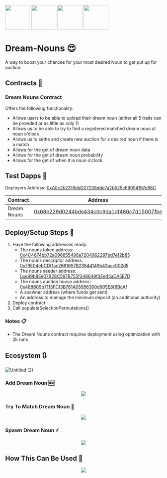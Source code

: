 <p align="left">
  <img width="80" height="80" src="https://github.com/user-attachments/assets/b10e2e8a-d5b7-4aaf-9bc2-10d725a15cfe">
  <img width="80" height="80" src="https://github.com/user-attachments/assets/c227fa4f-42b3-44c8-8452-f12cb83e29a5">
  <img width="80" height="80" src="https://github.com/user-attachments/assets/f126bdca-8aa8-491a-a898-fb5b2cc32ea8">
  <img width="80" height="80" src="https://github.com/user-attachments/assets/f5e2ddca-abcd-46d2-8861-ffe8f4b5f3c6">
</p>

# Dream-Nouns :heart_eyes:

A way to boost your chances for your most desired Noun to get put up for auction. 

## Contracts :page_facing_up:

### Dream Nouns Contract 

Offers the following functionality:

- Allows users to be able to upload their dream noun (either all 5 traits can be provided or as little as only 1)
- Allows us to be able to try to find a registered matched dream noun at noun o'clock
- Allows us to settle and create new auction for a desired noun if there is a match
- Allows for the get of dream noun data
- Allows for the get of dream noun probability
- Allows for the get of when it is noun o'clock 

## Test Dapps :construction:

Deployers Address: [0xA0c2b2319ddD27238dde7a2b525cF9054197e88C](https://sepolia.etherscan.io/address/0xA0c2b2319ddD27238dde7a2b525cF9054197e88C)

| Contract      | Address       | Network       |
| ------------- | ------------- | ------------- |
| Dream Nouns | [0x68e229d0244bde434c0c9da1df486c7d15007fbe](https://sepolia.etherscan.io/address/0x68e229d0244bde434c0c9da1df486c7d15007fbe#code)     | Sepolia       | 

## Deploy/Setup Steps :construction_worker:

1. Have the following addresses ready:
    - The nouns token address: [0x4C4674bb72a096855496a7204962297bd7e12b85](https://sepolia.etherscan.io/address/0x4C4674bb72a096855496a7204962297bd7e12b85)
    - The nouns descriptor address: [0x79E04ebCDf1ac2661697B23844149b43acc002d5](https://sepolia.etherscan.io/address/0x79E04ebCDf1ac2661697B23844149b43acc002d5)
    - The nouns seeder address: [0xe99b8Ee07B28C587B755f348649f3Ee45aDA5E7D](https://sepolia.etherscan.io/address/0xe99b8Ee07B28C587B755f348649f3Ee45aDA5E7D)
    - The nouns auction house address: [0x488609b7113FCf3B761A05956300d605E8f6BcAf](https://sepolia.etherscan.io/address/0x488609b7113FCf3B761A05956300d605E8f6BcAf)
    - A spawner address (where funds get sent)
    - An address to manage the minimum deposit (an additional authority)
2. Deploy contract
3. Call populateSelectionPermutations()

### Notes :clipboard:

- The Dream Nouns contract requires deployment using optimization with 2k runs

## Ecosystem :arrows_clockwise:

![Untitled (2)](https://github.com/user-attachments/assets/52380b76-ecc7-418a-88f1-2b29a5ffa6c6)

### Add Dream Noun :new:

<!--![image](https://github.com/user-attachments/assets/d3b5b431-e3e1-4575-b2d3-3cb97960a8d1)-->
<p align="center">
  <img src="https://github.com/user-attachments/assets/d3b5b431-e3e1-4575-b2d3-3cb97960a8d1">
</p>

<!-- 
title Add Dream Noun

User->Dream Contract: Send deposit and call add dream noun with desired traits
Dream Contract->Dream Contract: Check deposit has been matched
Dream Contract->Nouns Descriptor Contract: Get head,body,background,accessory and glasses counts
Nouns Descriptor Contract->Dream Contract:Return counts
Dream Contract->Dream Contract: Validate the values for traits are in bounds
Dream Contract->Dream Contract: Turn the dream noun into a key ie. "x-12-1-x-4"
Dream Contract->Dream Contract: Check the key does not already have a match (someone elses open request)
Dream Contract->Spawn Manager: Move deposit to fund manager
Dream Contract->Dream Contract: Save dream noun & index to user
Dream Contract->Dream Contract: Fire successful dream noun created event
-->

### Try To Match Dream Noun :mag_right:

<!-- ![image](https://github.com/user-attachments/assets/ab4696b3-2d3a-440b-bc98-aa4814ac9670)-->
<p align="center">
  <img src="https://github.com/user-attachments/assets/ab4696b3-2d3a-440b-bc98-aa4814ac9670">
</p>

<!-- 
title Match Dream Noun

Job->Dream Contract: Find dream match (if exists)
Dream Contract->Nouns Token Contract: Get total supply
Dream Contract->Dream Contract: Turn total suppy to next id
Dream Contract->Nouns Seeder Contract: Get seed for next noun to be minted
Dream Contract->Dream Contract: Get turn seed into traits key
Dream Contract->Dream Contract: Try to match traits key
Dream Contract->Job: Return match and block number the match was generated on if matched 
-->

### Spawn Dream Noun :zap:

<!-- ![image](https://github.com/user-attachments/assets/b9f83bad-d84a-4373-9949-07e808852ffa)-->
<p align="center">
  <img src="https://github.com/user-attachments/assets/b9f83bad-d84a-4373-9949-07e808852ffa">
</p>

<!-- 
title Spawn Dream Noun

Job->Dream Contract: Spawn dream noun
Dream Contract->Dream Contract: Check block number was the same as the get matched calls block number
Dream Contract->Nouns Auction House Contract: Get current auction
Nouns Auction House Contract->Dream Contract: Returns current auction
Dream Contract->Dream Contract: Checks if current auction has ended
Dream Contract->Dream Contract: Get the match and ensure is the same as generated by the previous get matched call
Dream Contract->Dream Contract: Remove from possible matches
Dream Contract->Dream Contract: Mark dream noun spawned
Dream Contract->Nouns Auction House Contract: Settle and create new auction (selecting new noun)
Dream Contract->Dream Contract: Fire event logging these actions
-->

## How This Can Be Used :crystal_ball:

<!--![image](https://github.com/user-attachments/assets/62028464-c6ce-4443-8ce2-2babbebb7767)-->
<p align="center">
  <img src="https://github.com/user-attachments/assets/62028464-c6ce-4443-8ce2-2babbebb7767">
</p>

<!--
title Process Flow

Job->Dream Contract: Is Noun o'clock 
Dream Contract->Nouns Auction Contract: Is Noun o'clock
Nouns Auction Contract->Dream Contract: Return true
Dream Contract->Job: Return true 
Job->Dream Contract: Is there a match 
Dream Contract->Job: Return true, block number estimated from and the noun traits to be minted
Job->Dream Contract: Settle for block 
Dream Contract->Dream Contract: Is the block number the same as provided 
Dream Contract->Dream Contract: Remove mapped match + update users dream request 
Dream Contract->Nouns Auction Contract: Call settle & create new auction 
Nouns Auction Contract->Nouns Auction Contract: Settle 
Nouns Auction Contract->Nouns Auction Contract: Create new auction 
Dream Contract->Job: Return
-->
